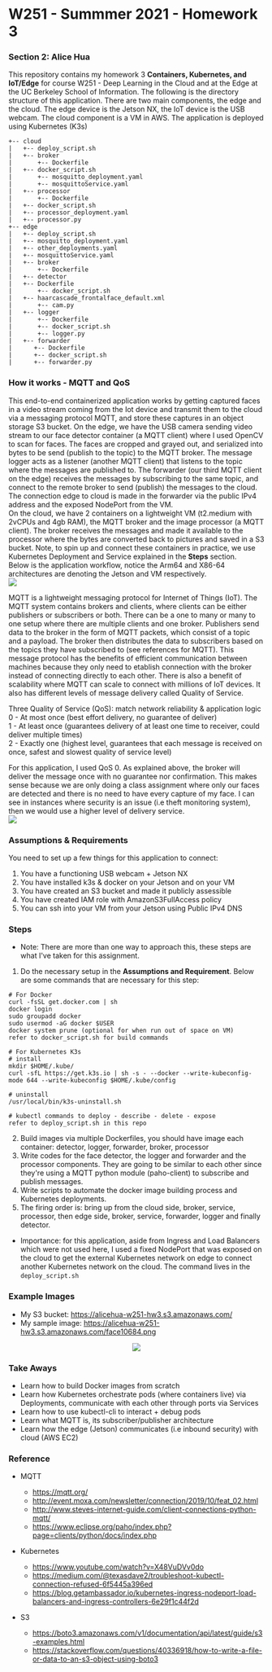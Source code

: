 # W251 - Summmer 2021 - Homework 3
### Section 2: Alice Hua

This repository contains my homework 3 **Containers, Kubernetes, and IoT/Edge** for course W251 - Deep Learning in the Cloud and at the Edge at the UC Berkeley School of Information. 
The following is the directory structure of this application. There are two main components, the edge and the cloud. The edge device is the Jetson NX, the IoT device is the USB webcam. The cloud component is a VM in AWS.
The application is deployed using Kubernetes (K3s)
```
+-- cloud
|   +-- deploy_script.sh
|   +-- broker
|       +-- Dockerfile
|	+-- docker_script.sh
|       +-- mosquitto_deployment.yaml
|       +-- mosquittoService.yaml  
|   +-- processor
|       +-- Dockerfile
|	+-- docker_script.sh
|	+-- processor_deployment.yaml
|	+-- processor.py
+-- edge
|   +-- deploy_script.sh
|   +-- mosquitto_deployment.yaml
|   +-- other_deployments.yaml
|   +-- mosquittoService.yaml
|   +-- broker
|       +-- Dockerfile
|   +-- detector
|	+-- Dockerfile
|       +-- docker_script.sh
|	+-- haarcascade_frontalface_default.xml
|       +-- cam.py
|   +-- logger 
|       +-- Dockerfile
|       +-- docker_script.sh
|       +-- logger.py
|   +-- forwarder
|      +-- Dockerfile
|      +-- docker_script.sh
|      +-- forwarder.py    
```

### How it works - MQTT and QoS
This end-to-end containerized application works by getting captured faces in a video stream coming from the Iot device and transmit them to the cloud via a messaging protocol MQTT, and store these captures in an object storage S3 bucket.
On the edge, we have the USB camera sending video stream to our face detector container (a MQTT client)  where I used OpenCV to scan for faces. The faces are cropped and grayed out, and serialized into bytes to be send (publish to the topic) to the MQTT broker. The message logger acts as a listener (another MQTT client) that listens to the topic where the messages are published to. The forwarder (our third MQTT client on the edge) receives the messages by subscribing to the same topic, and connect to the remote broker to send (publish) the messages to the cloud. The connection edge to cloud is made in the forwarder via the public IPv4 address and the exposed NodePort from the VM.   
On the cloud, we have 2 containers on a lightweight VM (t2.medium with 2vCPUs and 4gb RAM), the MQTT broker and the image processor (a MQTT client). The broker receives the messages and made it available to the processor where the bytes are converted back to pictures and saved in a S3 bucket. Note, to spin up and connect these containers in practice, we use Kubernetes Deployment and Service explained in the **Steps** section.  
Below is the application workflow, notice the Arm64 and X86-64 architectures are denoting the Jetson and VM respectively.  
![](images/hw3.png)

MQTT is a lightweight messaging protocol for Internet of Things (IoT). The MQTT system contains brokers and clients, where clients can be either publishers or subscribers or both. There can be a one to many or many to one setup where there are multiple clients and one broker.
Publishers send data to the broker in the form of MQTT packets, which consist of a topic and a payload. The broker then distributes the data to subscribers based on the topics they have subscribed to (see references for MQTT). This message protocol has the benefits of efficient communication between machines because they only need to etablish connection with the broker instead of connecting directly to each other. There is also a benefit of scalability where MQTT can scale to connect with millions of IoT devices. It also has different levels of message delivery called Quality of Service.  

Three Quality of Service (QoS): match network reliability & application logic  
0 - At most once (best effort delivery, no guarantee of deliver)  
1 - At least once (guarantees delivery of at least one time to receiver, could deliver multiple times)  
2 - Exactly one (highest level, guarantees that each message is received on once, safest and slowest quality of service level)  

For this application, I used QoS 0. As explained above, the broker will deliver the message once with no guarantee nor confirmation. This makes sense because we are only doing a class assignment where only our faces are detected and there is no need to have every capture of my face. 
I can see in instances where security is an issue (i.e theft monitoring system), then we would use a higher level of delivery service.   
![](images/mqtt.png)

### Assumptions & Requirements
You need to set up a few things for this application to connect:
1. You have a functioning USB webcam + Jetson NX 
2. You have installed k3s & docker on your Jetson and on your VM
3. You have created an S3 bucket and made it publicly assessible 
4. You have created IAM role with AmazonS3FullAccess policy 
5. You can ssh into your VM from your Jetson using Public IPv4 DNS

### Steps 
* Note: There are more than one way to approach this, these steps are what I've taken for this assignment. 
1. Do the necessary setup in the **Assumptions and Requirement**. Below are some commands that are necessary for this step:

```
# For Docker
curl -fsSL get.docker.com | sh
docker login
sudo groupadd docker
sudo usermod -aG docker $USER
docker system prune (optional for when run out of space on VM)
refer to docker_script.sh for build commands

# For Kubernetes K3s 
# install
mkdir $HOME/.kube/
curl -sfL https://get.k3s.io | sh -s - --docker --write-kubeconfig-mode 644 --write-kubeconfig $HOME/.kube/config

# uninstall
/usr/local/bin/k3s-uninstall.sh

# kubectl commands to deploy - describe - delete - expose 
refer to deploy_script.sh in this repo
```

2. Build images via multiple Dockerfiles, you should have image each container: detector, logger, forwarder, broker, processor
3. Write codes for the face detector, the logger and forwarder and the processor components. They are going to be similar to each other since they're using a MQTT python module (paho-client) to subscribe and publish messages.
4. Write scripts to automate the docker image building process and Kubernetes deployments. 
5. The firing order is: bring up from the cloud side, broker, service, processor, then edge side, broker, service, forwarder, logger and finally detector.    
* Importance: for this application, aside from Ingress and Load Balancers which were not used here, I used a fixed NodePort that was exposed on the cloud to get the external Kubernetes network on edge to connect another Kubernetes network on the cloud. The command lives in the ``deploy_script.sh``

### Example Images 
- My S3 bucket: https://alicehua-w251-hw3.s3.amazonaws.com/
- My sample image: https://alicehua-w251-hw3.s3.amazonaws.com/face10684.png  
<p align="center">
  <img src="https://alicehua-w251-hw3.s3.amazonaws.com/face0.png"/>
</p>
 
### Take Aways
- Learn how to build Docker images from scratch
- Learn how Kubernetes orchestrate pods (where containers live) via Deployments, communicate with each other through ports via Services
- Learn how to use kubectl-cli to interact + debug pods
- Learn what MQTT is, its subscriber/publisher architecture
- Learn how the edge (Jetson) communicates (i.e inbound security) with cloud (AWS EC2)  

### Reference

- MQTT
	- https://mqtt.org/
	- http://event.moxa.com/newsletter/connection/2019/10/feat_02.html
	- http://www.steves-internet-guide.com/client-connections-python-mqtt/
	- https://www.eclipse.org/paho/index.php?page=clients/python/docs/index.php

- Kubernetes
	- https://www.youtube.com/watch?v=X48VuDVv0do
	- https://medium.com/@texasdave2/troubleshoot-kubectl-connection-refused-6f5445a396ed
	- https://blog.getambassador.io/kubernetes-ingress-nodeport-load-balancers-and-ingress-controllers-6e29f1c44f2d
 
- S3
	- https://boto3.amazonaws.com/v1/documentation/api/latest/guide/s3-examples.html
	- https://stackoverflow.com/questions/40336918/how-to-write-a-file-or-data-to-an-s3-object-using-boto3

